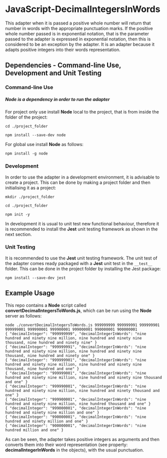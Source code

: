 # JavaScript-DecimalIntegersInWords

This adapter when it is passed a positive whole number will return that number in words with the appropriate punctuation marks.  If the positive whole number passed is in exponential notation, that is the parameter passed to the adapter is expressed in exponential notation, then this is considered to be an exception by the adapter.  It is an adapter because it adapts positive integers into their words representation.

## Dependencies - Command-line Use, Development and Unit Testing

### Command-line Use

##### Node is a dependency in order to run the adapter

For project only use install __Node__ local to the project, that is from inside the folder of the project:

```
cd ./project_folder

npm install --save-dev node
```

For global use install __Node__ as follows:

```
npm install -g node
```

### Development

In order to use the adapter in a development environment, it is advisable to create a project.  This can be done by making a project folder and then initialising it as a project:

```
mkdir ./project_folder

cd ./project_folder

npm init -y
```

In development it is usual to unit test new functional behaviour, therefore it is recommended to install the __Jest__ unit testing framework as shown in the next section.

### Unit Testing

It is recommended to use the __Jest__ unit testing framework.  The unit test of the adapter comes ready packaged with a __Jest__ unit test in the `__test__` folder.  This can be done in the project folder by installing the Jest package:

```
npm install --save-dev jest
```

## Example Usage

This repo contains a __Node__ script called __convertDecimalIntegersToWords.js__, which can be run using the __Node__ server as follows:

```
node ./convertDecimalIntegersToWords.js 999999999 999999991 999999901 999999001 999990001 999900001 999000001 990000001 900000001
{ "decimalInteger": "999999999", "decimalIntegerInWords": "nine hundred and ninety nine million, nine hundred and ninety nine thousand, nine hundred and ninety nine" }
{ "decimalInteger": "999999991", "decimalIntegerInWords": "nine hundred and ninety nine million, nine hundred and ninety nine thousand, nine hundred and ninety one" }
{ "decimalInteger": "999999901", "decimalIntegerInWords": "nine hundred and ninety nine million, nine hundred and ninety nine thousand, nine hundred and one" }
{ "decimalInteger": "999999001", "decimalIntegerInWords": "nine hundred and ninety nine million, nine hundred and ninety nine thousand and one" }
{ "decimalInteger": "999990001", "decimalIntegerInWords": "nine hundred and ninety nine million, nine hundred and ninety thousand and one" }
{ "decimalInteger": "999900001", "decimalIntegerInWords": "nine hundred and ninety nine million, nine hundred thousand and one" }
{ "decimalInteger": "999000001", "decimalIntegerInWords": "nine hundred and ninety nine million and one" }
{ "decimalInteger": "990000001", "decimalIntegerInWords": "nine hundred and ninety million and one" }
{ "decimalInteger": "900000001", "decimalIntegerInWords": "nine hundred million and one" }
```

As can be seen, the adapter takes positive integers as arguments and then converts them into their word representation (see property: __decimalIntegerInWords__ in the objects), with the usual punctuation. 

